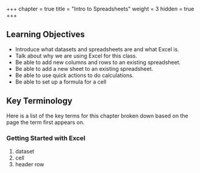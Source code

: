 +++
chapter = true
title = "Intro to Spreadsheets"
weight = 3
hidden = true
+++

## Learning Objectives

- Introduce what datasets and spreadsheets are and what Excel is.
- Talk about why we are using Excel for this class. 
- Be able to add new columns and rows to an existing spreadsheet.
- Be able to add a new sheet to an existing spreadsheet.
- Be able to use quick actions to do calculations.
- Be able to set up a formula for a cell

## Key Terminology

Here is a list of the key terms for this chapter broken down based on the page the term first appears on.

### Getting Started with Excel

1. dataset
1. cell
1. header row


